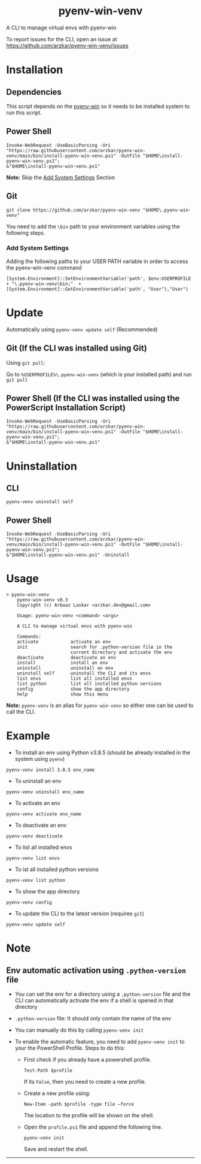 <h1 align="center">pyenv-win-venv</h1>

A CLI to manage virtual envs with pyenv-win<br>

To report issues for the CLI, open an issue at https://github.com/arzkar/pyenv-win-venv/issues

# Installation

## Dependencies

This script depends on the [pyenv-win](https://github.com/pyenv-win/pyenv-win) so it needs to be installed system to run this script.

## Power Shell

```
Invoke-WebRequest -UseBasicParsing -Uri "https://raw.githubusercontent.com/arzkar/pyenv-win-venv/main/bin/install-pyenv-win-venv.ps1" -OutFile "$HOME\install-pyenv-win-venv.ps1";
&"$HOME\install-pyenv-win-venv.ps1"
```

**Note:** Skip the [Add System Settings](#add-system-settings) Section

## Git

```
git clone https://github.com/arzkar/pyenv-win-venv "$HOME\.pyenv-win-venv"
```

You need to add the `\bin` path to your environment variables using the following steps.

### Add System Settings

Adding the following paths to your USER PATH variable in order to access the pyenv-win-venv command

```pwsh
[System.Environment]::SetEnvironmentVariable('path', $env:USERPROFILE + "\.pyenv-win-venv\bin;"  + [System.Environment]::GetEnvironmentVariable('path', "User"),"User")
```

# Update

Automatically using `pyenv-venv update self` (Recommended)

## Git (If the CLI was installed using Git)

Using `git pull`:

Go to `%USERPROFILE%\.pyenv-win-venv` (which is your installed path) and run `git pull`

## Power Shell (If the CLI was installed using the PowerScript Installation Script)

```
Invoke-WebRequest -UseBasicParsing -Uri "https://raw.githubusercontent.com/arzkar/pyenv-win-venv/main/bin/install-pyenv-win-venv.ps1" -OutFile "$HOME\install-pyenv-win-venv.ps1";
&"$HOME\install-pyenv-win-venv.ps1"
```

# Uninstallation

## CLI

```
pyenv-venv uninstall self
```

## Power Shell

```
Invoke-WebRequest -UseBasicParsing -Uri "https://raw.githubusercontent.com/arzkar/pyenv-win-venv/main/bin/install-pyenv-win-venv.ps1" -OutFile "$HOME\install-pyenv-win-venv.ps1";
&"$HOME\install-pyenv-win-venv.ps1" -Uninstall
```

# Usage

```
> pyenv-win-venv
    pyenv-win-venv v0.3
    Copyright (c) Arbaaz Laskar <arzkar.dev@gmail.com>

    Usage: pyenv-win-venv <command> <args>

    A CLI to manage virtual envs with pyenv-win

    Commands:
    activate            activate an env
    init                search for .python-version file in the
                        current directory and activate the env
    deactivate          deactivate an env
    install             install an env
    uninstall           uninstall an env
    uninstall self      uninstall the CLI and its envs
    list envs           list all installed envs
    list python         list all installed python versions
    config              show the app directory
    help                show this menu
```

**Note:** `pyenv-venv` is an alias for `pyenv-win-venv` so either one can be used to call the CLI.

# Example

- To install an env using Python v3.8.5 (should be already installed in the system using `pyenv`)

```
pyenv-venv install 3.8.5 env_name
```

- To uninstall an env

```
pyenv-venv uninstall env_name
```

- To activate an env

```
pyenv-venv activate env_name
```

- To deactivate an env

```
pyenv-venv deactivate
```

- To list all installed envs

```
pyenv-venv list envs
```

- To ist all installed python versions

```
pyenv-venv list python
```

- To show the app directory

```
pyenv-venv config
```

- To update the CLI to the latest version (requires `git`)

```
pyenv-venv update self
```

# Note

## Env automatic activation using `.python-version` file

- You can set the env for a directory using a `.python-version`
  file and the CLI can automatically activate the env if a shell is
  opened in that directory

- `.python-version` file: It should only contain the name of the env

- You can manually do this by calling `pyenv-venv init`

- To enable the automatic feature, you need to add `pyenv-venv init` to your the PowerShell Profile.
  Steps to do this:

  - First check if you already have a powershell profile.

    ```
    Test-Path $profile
    ```

    If its `False`, then you need to create a new profile.

  - Create a new profile using:

    ```
    New-Item -path $profile -type file –force
    ```

    The location to the profile will be shown on the shell.

  - Open the `profile.ps1` file and append the following line.

    ```
    pyenv-venv init
    ```

    Save and restart the shell.

---
